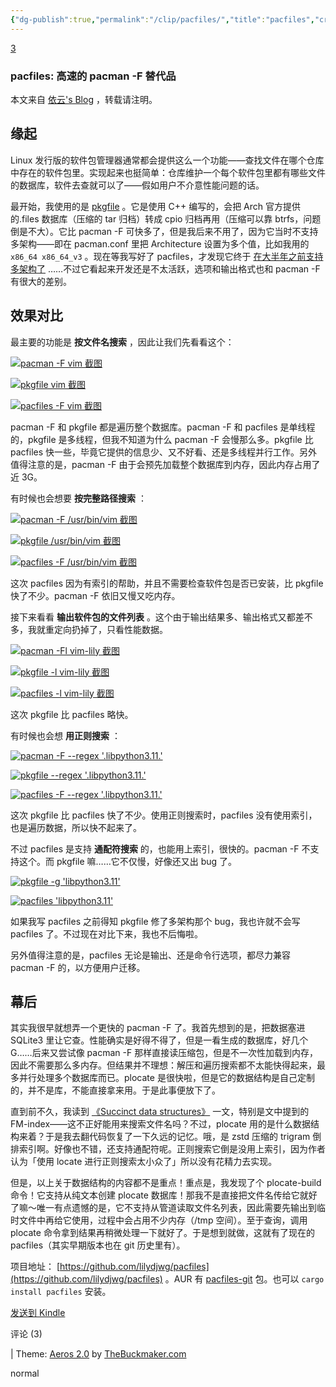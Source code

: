 ```yaml
---
{"dg-publish":true,"permalink":"/clip/pacfiles/","title":"pacfiles","created":"2025-06-16T14:31:17.059+08:00"}
---
```


[3](https://blog.lilydjwg.me/2025/3/5/pacfiles.216909.html "Comments")

### pacfiles: 高速的 pacman -F 替代品

本文来自 [依云's Blog](https://blog.lilydjwg.me/) ，转载请注明。

## 缘起

Linux 发行版的软件包管理器通常都会提供这么一个功能——查找文件在哪个仓库中存在的软件包里。实现起来也挺简单：仓库维护一个每个软件包里都有哪些文件的数据库，软件去查就可以了——假如用户不介意性能问题的话。

最开始，我使用的是 [pkgfile](https://github.com/falconindy/pkgfile) 。它是使用 C++ 编写的，会把 Arch 官方提供的.files 数据库（压缩的 tar 归档）转成 cpio 归档再用（压缩可以靠 btrfs，问题倒是不大）。它比 pacman -F 可快多了，但是我后来不用了，因为它当时不支持多架构——即在 pacman.conf 里把 Architecture 设置为多个值，比如我用的 `x86_64 x86_64_v3` 。现在等我写好了 pacfiles，才发现它终于 [在大半年之前支持多架构了](https://github.com/falconindy/pkgfile/commit/7baeadc939437b6bad6c6b12a58952765a27998d) ……不过它看起来开发还是不太活跃，选项和输出格式也和 pacman -F 有很大的差别。

## 效果对比

最主要的功能是 **按文件名搜索** ，因此让我们先看看这个：

[![pacman -F vim 截图](https://store.lilydjwg.me/img/blog/pacfiles/pacman-search.png "在新窗口打开")](https://store.lilydjwg.me/img/blog/pacfiles/pacman-search.png)

[![pkgfile vim 截图](https://store.lilydjwg.me/img/blog/pacfiles/pkgfile-search.png "在新窗口打开")](https://store.lilydjwg.me/img/blog/pacfiles/pkgfile-search.png)

[![pacfiles -F vim 截图](https://store.lilydjwg.me/img/blog/pacfiles/pacfiles-search.png "在新窗口打开")](https://store.lilydjwg.me/img/blog/pacfiles/pacfiles-search.png)

pacman -F 和 pkgfile 都是遍历整个数据库。pacman -F 和 pacfiles 是单线程的，pkgfile 是多线程，但我不知道为什么 pacman -F 会慢那么多。pkgfile 比 pacfiles 快一些，毕竟它提供的信息少、又不好看、还是多线程并行工作。另外值得注意的是，pacman -F 由于会预先加载整个数据库到内存，因此内存占用了近 3G。

有时候也会想要 **按完整路径搜索** ：

[![pacman -F /usr/bin/vim 截图](https://store.lilydjwg.me/img/blog/pacfiles/pacman-search-fullpath.png "在新窗口打开")](https://store.lilydjwg.me/img/blog/pacfiles/pacman-search-fullpath.png)

[![pkgfile /usr/bin/vim 截图](https://store.lilydjwg.me/img/blog/pacfiles/pkgfile-search-fullpath.png "在新窗口打开")](https://store.lilydjwg.me/img/blog/pacfiles/pkgfile-search-fullpath.png)

[![pacfiles -F /usr/bin/vim 截图](https://store.lilydjwg.me/img/blog/pacfiles/pacfiles-search-fullpath.png "在新窗口打开")](https://store.lilydjwg.me/img/blog/pacfiles/pacfiles-search-fullpath.png)

这次 pacfiles 因为有索引的帮助，并且不需要检查软件包是否已安装，比 pkgfile 快了不少。pacman -F 依旧又慢又吃内存。

接下来看看 **输出软件包的文件列表** 。这个由于输出结果多、输出格式又都差不多，我就重定向扔掉了，只看性能数据。

[![pacman -Fl vim-lily 截图](https://store.lilydjwg.me/img/blog/pacfiles/pacman-list.png "在新窗口打开")](https://store.lilydjwg.me/img/blog/pacfiles/pacman-list.png)

[![pkgfile -l vim-lily 截图](https://store.lilydjwg.me/img/blog/pacfiles/pkgfile-list.png "在新窗口打开")](https://store.lilydjwg.me/img/blog/pacfiles/pkgfile-list.png)

[![pacfiles -l vim-lily 截图](https://store.lilydjwg.me/img/blog/pacfiles/pacfiles-list.png "在新窗口打开")](https://store.lilydjwg.me/img/blog/pacfiles/pacfiles-list.png)

这次 pkgfile 比 pacfiles 略快。

有时候也会想 **用正则搜索** ：

[![pacman -F --regex '.*libpython3\.11.*'](https://store.lilydjwg.me/img/blog/pacfiles/pacman-regex.png "在新窗口打开")](https://store.lilydjwg.me/img/blog/pacfiles/pacman-regex.png)

[![pkgfile --regex '.*libpython3\.11.*'](https://store.lilydjwg.me/img/blog/pacfiles/pkgfile-regex.png "在新窗口打开")](https://store.lilydjwg.me/img/blog/pacfiles/pkgfile-regex.png)

[![pacfiles -F --regex '.*libpython3\.11.*'](https://store.lilydjwg.me/img/blog/pacfiles/pacfiles-regex.png "在新窗口打开")](https://store.lilydjwg.me/img/blog/pacfiles/pacfiles-regex.png)

这次 pkgfile 比 pacfiles 快了不少。使用正则搜索时，pacfiles 没有使用索引，也是遍历数据，所以快不起来了。

不过 pacfiles 是支持 **通配符搜索** 的，也能用上索引，很快的。pacman -F 不支持这个。而 pkgfile 嘛……它不仅慢，好像还又出 bug 了。

[![pkgfile -g '*libpython3.11*'](https://store.lilydjwg.me/img/blog/pacfiles/pkgfile-glob.png "在新窗口打开")](https://store.lilydjwg.me/img/blog/pacfiles/pkgfile-glob.png)

[![pacfiles '*libpython3.11*'](https://store.lilydjwg.me/img/blog/pacfiles/pacfiles-glob.png "在新窗口打开")](https://store.lilydjwg.me/img/blog/pacfiles/pacfiles-glob.png)

如果我写 pacfiles 之前得知 pkgfile 修了多架构那个 bug，我也许就不会写 pacfiles 了。不过现在对比下来，我也不后悔啦。

另外值得注意的是，pacfiles 无论是输出、还是命令行选项，都尽力兼容 pacman -F 的，以方便用户迁移。

## 幕后

其实我很早就想弄一个更快的 pacman -F 了。我首先想到的是，把数据塞进 SQLite3 里让它查。性能确实是好得不得了，但是一看生成的数据库，好几个 G……后来又尝试像 pacman -F 那样直接读压缩包，但是不一次性加载到内存，因此不需要那么多内存。但结果并不理想：解压和遍历搜索都不太能快得起来，最多并行处理多个数据库而已。plocate 是很快啦，但是它的数据结构是自己定制的，并不是库，不能直接拿来用。于是此事便放下了。

直到前不久，我读到 [《Succinct data structures》](https://blog.startifact.com/posts/succinct/) 一文，特别是文中提到的 FM-index——这不正好能用来搜索文件名吗？不过，plocate 用的是什么数据结构来着？于是我去翻代码恢复了一下久远的记忆。哦，是 zstd 压缩的 trigram 倒排索引啊。好像也不错，还支持通配符呢。正则搜索它倒是没用上索引，因为作者认为「使用 locate 进行正则搜索太小众了」所以没有花精力去实现。

但是，以上关于数据结构的内容都不是重点！重点是，我发现了个 plocate-build 命令！它支持从纯文本创建 plocate 数据库！那我不是直接把文件名传给它就好了嘛～唯一有点遗憾的是，它不支持从管道读取文件名列表，因此需要先输出到临时文件中再给它使用，过程中会占用不少内存（/tmp 空间）。至于查询，调用 plocate 命令拿到结果再稍微处理一下就好了。于是想到就做，这就有了现在的 pacfiles（其实早期版本也在 git 历史里有）。

项目地址： [https://github.com/lilydjwg/pacfiles](https://github.com/lilydjwg/pacfiles) 。AUR 有 [pacfiles-git](https://aur.archlinux.org/packages/pacfiles-git) 包。也可以 `cargo install pacfiles` 安装。

[发送到 Kindle](https://pushtokindle.fivefilters.org/send.php?url=https%3A%2F%2Fblog.lilydjwg.me%2F2025%2F3%2F5%2Fpacfiles.216909.html)

评论 (3)

  

| Theme: [Aeros 2.0](http://thebuckmaker.com/aerostwo) by [TheBuckmaker.com](http://thebuckmaker.com/)

normal